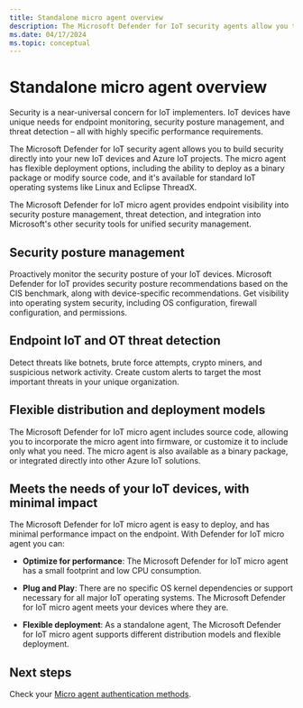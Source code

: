 ```yaml
---
title: Standalone micro agent overview 
description: The Microsoft Defender for IoT security agents allow you to build security directly into your new IoT devices and Azure IoT projects.
ms.date: 04/17/2024
ms.topic: conceptual
---
```


# Standalone micro agent overview

Security is a near-universal concern for IoT implementers. IoT devices have unique needs for endpoint monitoring, security posture management, and threat detection – all with highly specific performance requirements.

The Microsoft Defender for IoT security agent allows you to build security directly into your new IoT devices and Azure IoT projects. The micro agent has flexible deployment options, including the ability to deploy as a binary package or modify source code, and it's available for standard IoT operating systems like Linux and Eclipse ThreadX.

The Microsoft Defender for IoT micro agent provides endpoint visibility into security posture management, threat detection, and integration into Microsoft's other security tools for unified security management.

## Security posture management

Proactively monitor the security posture of your IoT devices. Microsoft Defender for IoT provides security posture recommendations based on the CIS benchmark, along with device-specific recommendations. Get visibility into operating system security, including OS configuration, firewall configuration, and permissions.

## Endpoint IoT and OT threat detection

Detect threats like botnets, brute force attempts, crypto miners, and suspicious network activity. Create custom alerts to target the most important threats in your unique organization.

## Flexible distribution and deployment models

The Microsoft Defender for IoT micro agent includes source code, allowing you to incorporate the micro agent into firmware, or customize it to include only what you need. The micro agent is also available as a binary package, or integrated directly into other Azure IoT solutions.

## Meets the needs of your IoT devices, with minimal impact

The Microsoft Defender for IoT micro agent is easy to deploy, and has minimal performance impact on the endpoint. With Defender for IoT micro agent you can:

- **Optimize for performance**: The Microsoft Defender for IoT micro agent has a small footprint and low CPU consumption.

- **Plug and Play**: There are no specific OS kernel dependencies or support necessary for all major IoT operating systems. The Microsoft Defender for IoT micro agent meets your devices where they are.

- **Flexible deployment**: As a standalone agent, The Microsoft Defender for IoT micro agent supports different distribution models and flexible deployment.

## Next steps

Check your [Micro agent authentication methods](concept-security-agent-authentication.md).
